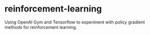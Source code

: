 # reinforcement-learning
Using OpenAI Gym and Tensorflow to experiment with policy gradient methods for reinforcement learning.
